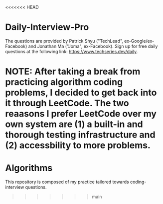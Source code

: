 <<<<<<< HEAD
# Daily-Interview-Pro
The questions are provided by Patrick Shyu ("TechLead", ex-Google/ex-Facebook) and Jonathan Ma ("Joma", ex-Facebook). Sign up for free daily questions at the following link: https://www.techseries.dev/daily.

**NOTE:** After taking a break from practicing algorithm coding problems, I decided to get back into it through LeetCode. The two reaasons I prefer LeetCode over my own system are (1) a built-in and thorough testing infrastructure and (2) accessbility to more problems.
=======
# Algorithms
This repository is composed of my practice tailored towards coding-interview questions.
>>>>>>> main
